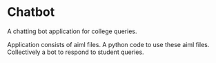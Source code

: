 # Chatbot
A chatting bot application for college queries.

Application consists of aiml files. 
A python code to use these aiml files.
Collectively a bot to respond to student queries. 
